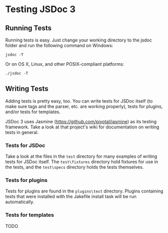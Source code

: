 Testing JSDoc 3
===============

Running Tests
-------------

Running tests is easy.  Just change your working directory to the jsdoc folder
and run the following command on Windows:

    jsdoc -T

Or on OS X, Linux, and other POSIX-compliant platforms:

    ./jsdoc -T

Writing Tests
-------------

Adding tests is pretty easy, too.  You can write tests for JSDoc itself (to
make sure tags and the parser, etc. are working properly), tests for plugins, and/or
tests for templates.

JSDoc 3 uses Jasmine (https://github.com/pivotal/jasmine) as its testing framework.
Take a look at that project's wiki for documentation on writing tests in general.

### Tests for JSDoc

Take a look at the files in the ```test``` directory for many examples of
writing tests for JSDoc itself. The ```test\fixtures``` directory hold fixtures
for use in the tests, and the ```test\specs``` directory holds the tests themselves.

### Tests for plugins

Tests for plugins are found in the ```plugins\test``` directory. Plugins containing
tests that were installed with the Jakefile install task will be run automatically.

### Tests for templates

TODO
